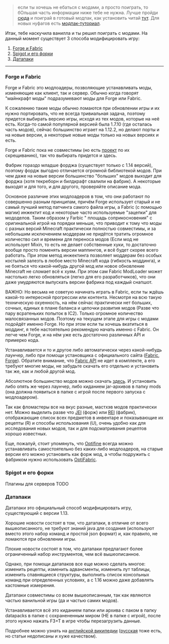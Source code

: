 > если ты хочешь не ебаться с модами, а просто поиграть, то бОльшая часть информации ниже тебе не нужна. Лучше пройди [сюда](https://www.curseforge.com/minecraft/modpacks) и поиграй в готовый модпак, как установить читай [тут](Для_всех_вкатывающихся.md). Для новых нуфагов есть [модпак-туториал](https://www.curseforge.com/minecraft/modpacks/ftb-academy).

Итак, тебе наскучила ванилла и ты решил поиграть с модами. На данный момент существует 3 способа модифицировать игру:
1) [Forge и Fabric](#forge)
2) [Spigot и его форки](#spigot)
3) [Датапаки](#datapacks)

---------------------------

### <a name="forge">Forge и Fabric</a>
Forge и Fabric это модлоадеры, позволяющие устанавливать моды, изменяющие как клиент, так и сервер. Обычно когда говорят "майнкрафт моды" подразумевают моды для Forge или Fabric.

К сожалению такие моды обычно ломаются при обновлении игры и их нужно портировать, что не всегда тривиальная задача, поэтому придется выбирать версию игры, исходя из тех модов, которые на неё есть.
Когда-то самой популярной версией была 1.7.10 (где осталась часть модов), сейчас большинство играет на 1.12.2, но делают порты и на новые версии, а некоторые новые моды только на новых версиях и есть.

Forge и Fabric пока не совместимы (но есть [проект](https://patchworkmc.net/) по их скрещиванию), так что выбирать придется и здесь. 

Фабрик гораздо младше форджа (существует только с 1.14 версий), поэтому фордж выгодно отличается огромной библиотекой модов. При чем даже на новые версии большинство "больших" модов выходит для форджа (хотя текреборн и билдкрафт свалили на фабрик). А некоторые выходят и для того, и для другого, проверяйте описание мода.

Основное различие этих модлоадеров в том, что они работают по совершенно разным принципам, причём Forge использует старый и не самый лучший метод патчинга самого файла игры, а Fabric (с помощью магии) инжектит код и некоторые часто используемые "зацепки" для мододелов. Таким образом у Farbic " площадь соприкосновения" с оригинальной игрой на порядки меньше, что приводит к тому что моды с разных версий Minecraft практически полностью совместимы, и за небольшим исключением моддерам не придётся тратить огромное количество сил и времени для переноса модов (Если мод не использует Mixin, то есть не делает собственные хуки, то достаточно вообще просто поменять версии маппингов, и всё будет скорее всего работать. При этом метод инжектинга позволяет моддерам без особых костылей залезть в любое место Minecraft кода (гибкость моддинга), и не бояться что какой-нибудь другой мод или новое обновление Minecraft не сломает всё к хуям. При этом сам Fabric ModLoader может настолько легко обновляться (легко для его разработчиков), что они даже умудряются выпускать версии фабрика под каждый снапшот.

ВАЖНО: Но весьма не советую начинать играть в Fabric, если ты ждёшь какой-то интересной прогрессии или контента. Несмотря на всю такую техническую охуенность, на нём сейчас практически нет больших, сочных, единых в плане баланса и цепочки развития модов (Разве что пару всратеньких попыток в IC2). Только огромное количество малосвязанных модов. Поэтому на текущем этапе для игры с модами подойдёт именно Forge. Но при этом если ты хочешь вкатиться в моддинг, я тебе настоятельно рекомендую начать именно с Fabric. Он легче чем Forge, и на нём уже есть достаточно различных API и примерко кода.

Устанавливается и то и другое либо автоматически через какой-нибудь лаунчер, либо при помощи установщика с официального сайта ([Fabric](https://fabricmc.net/), [Forge](https://files.minecraftforge.net/)). 
Обратите внимание, что [Fabric API](https://www.curseforge.com/minecraft/mc-mods/fabric-api) не идет в комплекте, а его требуют многие моды, не забудьте скачать его отдельно и установить так же, как и любой другой мод.

Абсолютное большинство модов можно скачать [здесь](https://www.curseforge.com/minecraft/mc-mods). И установить либо опять же через лаунчер, либо киданием jar-архивов в папку mods (она должна появиться в папке с игрой после первого запуска с модлоадером).

Так как фломастеры все на вкус разные, мастхэв модов практически нет. Можно выделить разве что [JEI](https://www.curseforge.com/minecraft/mc-mods/jei) (форж) или [REI](https://www.curseforge.com/minecraft/mc-mods/roughly-enough-items) (фабрик), отображающие список всех предметов в инвентаре и показывающие их рецепты (R) и способы использования (U), очень удобно как для исследования новых модов, так и для подсматривания рецептов хорошо известных.

Еще, пожалуй, стоит упомянуть, что [Optifine](https://optifine.net) всегда можно устанавливать самостоятельно без каких-либо модлоадеров, на старые версии его можно установить как форж мод, а чтобы подружить с фабриком нужно использовать [OptiFabric](https://www.curseforge.com/minecraft/mc-mods/optifabric).

### <a name="spigot">Spigot и его форки</a>
Плагины для серверов TODO

### <a name="datapacks">Датапаки</a>
Датапаки это официальный способ модифицировать игру, существующий с версии 1.13. 

Хорошие новости состоят в том, что датапаки, в отличие от всего вышеописанного, не требуют знаний java для создания (используют вместо этого набор команд и простой json формат) и, как правило, не ломаются при обновлении игры.

Плохие новости состоят в том, что датапаки предлагают более ограниченный набор инструментов, чем всё вышеописанное. 

Однако, при помощи датапаков все еще можно сделать многое: изменить рецепты, изменить адвансменты, изменить лут таблицы, изменить спавнящиеся структуры, выполнить список консольных команд при определенных условиях, а с 1.16 можно даже добавлять кастомные измерения.

Датапаки совместимы со всем вышеописанным, так как являются частью ванильной игры (да и частью самих модов).

Устанавливается всё это киданием папки или архива с паком в папку datapacks в папке с сохранененным миром (НЕ в папке с игрой), после этого нужно нажать F3+T в игре чтобы перезагрузить данные.

Подробнее можно узнать на [английской википедии](https://minecraft.gamepedia.com/Data_Pack) ([русская](https://minecraft-ru.gamepedia.com/%D0%9D%D0%B0%D0%B1%D0%BE%D1%80_%D0%B4%D0%B0%D0%BD%D0%BD%D1%8B%D1%85) тоже есть, но статьи недописаны и хуже качеством).
